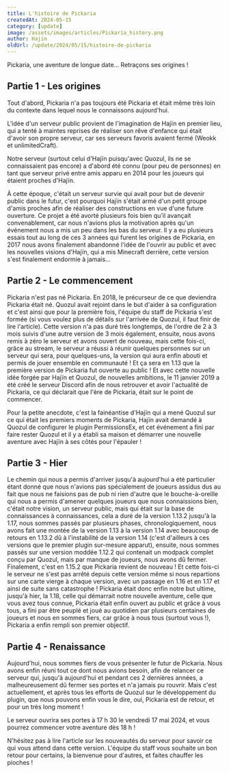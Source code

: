```yaml
---
title: L'histoire de Pickaria
createdAt: 2024-05-15
category: [update]
image: /assets/images/articles/Pickaria_history.png
author: Hajin
oldUrl: /update/2024/05/15/histoire-de-pickaria
---
```


Pickaria, une aventure de longue date... Retraçons ses origines !

<!--more-->

## Partie 1 - Les origines

Tout d'abord, Pickaria n'a pas toujours été Pickaria et était même très loin du contexte dans lequel nous le connaissons aujourd'hui.

L'idée d'un serveur public provient de l'imagination de Hajïn en premier lieu, qui a tenté à maintes reprises de réaliser son rêve d'enfance qui était d'avoir son propre serveur, car ses serveurs favoris avaient fermé (Weokk et unlimitedCraft).

Notre serveur (surtout celui d'Hajïn puisqu'avec Quozul, ils ne se connaissaient pas encore) a d'abord été connu (pour peu de personnes) en tant que serveur privé entre amis apparu en 2014 pour les joueurs qui étaient proches d'Hajïn.

À cette époque, c'était un serveur survie qui avait pour but de devenir public dans le futur, c'est pourquoi Hajïn s'était armé d'un petit groupe d'amis proches afin de réaliser des constructions en vue d'une future ouverture. Ce projet a été avorté plusieurs fois bien qu'il avançait convenablement, car nous n'avions plus la motivation après qu'un événement nous a mis un peu dans les bas du serveur. Il y a eu plusieurs essais tout au long de ces 3 années qui furent les origines de Pickaria, en 2017 nous avons finalement abandonné l'idée de l'ouvrir au public et avec les nouvelles visions d'Hajïn, qui a mis Minecraft derrière, cette version s'est finalement endormie à jamais...

## Partie 2 - Le commencement

Pickaria n'est pas né Pickaria. En 2018, le précurseur de ce que deviendra Pickaria était né. Quozul avait rejoint dans le but d'aider à sa configuration et c'est ainsi que pour la première fois, l'équipe du staff de Pickaria s'est formée (si vous voulez plus de détails sur l'arrivée de Quozul, il faut finir de lire l'article). Cette version n'a pas duré très longtemps, de l'ordre de 2 à 3 mois suivis d'une autre version de 3 mois également, ensuite, nous avons remis à zéro le serveur et avons ouvert de nouveau, mais cette fois-ci, grâce au stream, le serveur a réussi à réunir quelques personnes sur un serveur qui sera, pour quelques-uns, la version qui aura enfin abouti et permis de jouer ensemble en communauté ! Et ça sera en 1.13 que la première version de Pickaria fut ouverte au public ! Et avec cette nouvelle idée forgée par Hajïn et Quozul, de nouvelles ambitions, le 11 janvier 2019 a été créé le serveur Discord afin de nous retrouver et avoir l'actualité de Pickaria, ce qui déclarait que l'ère de Pickaria, était sur le point de commencer.

Pour la petite anecdote, c'est la fainéantise d'Hajïn qui a mené Quozul sur ce qui était les premiers moments de Pickaria, Hajïn avait demandé à Quozul de configurer le plugin PermissionsEx, et cet événement a fini par faire rester Quozul et il y a établi sa maison et démarrer une nouvelle aventure avec Hajïn à ses côtés pour l'épauler !

## Partie 3 - Hier

Le chemin qui nous a permis d'arriver jusqu'à aujourd'hui a été particulier étant donné que nous n'avions pas spécialement de joueurs assidus dus au fait que nous ne faisions pas de pub ni rien d'autre que le bouche-à-oreille qui nous a permis d'amener quelques joueurs que nous connaissions bien, c'était notre vision, un serveur public, mais qui était sur la base de connaissances à connaissances, cela a duré de la version 1.13.2 jusqu'à la 1.17, nous sommes passés par plusieurs phases, chronologiquement, nous avons fait une montée de la version 1.13 à la version 1.14 avec beaucoup de retours en 1.13.2 dû à l'instabilité de la version 1.14 (c'est d'ailleurs à ces versions que le premier plugin sur-mesure apparut), ensuite, nous sommes passés sur une version moddée 1.12.2 qui contenait un modpack complet conçu par Quozul, mais par manque de joueurs, nous avons dû fermer. Finalement, c'est en 1.15.2 que Pickaria revient de nouveau ! Et cette fois-ci le serveur ne s'est pas arrêté depuis cette version même si nous repartions sur une carte vierge à chaque version, avec un passage en 1.16 et en 1.17 et ainsi de suite sans catastrophe ! Pickaria était donc enfin notre but ultime, jusqu'à hier, la 1.18, celle qui démarrait notre nouvelle aventure, celle que vous avez tous connue, Pickaria était enfin ouvert au public et grâce à vous tous, a fini par être peuplé et joué au quotidien par plusieurs centaines de joueurs et nous en sommes fiers, car grâce à nous tous (surtout vous !), Pickaria a enfin rempli son premier objectif.

## Partie 4 - Renaissance

Aujourd'hui, nous sommes fiers de vous présenter le futur de Pickaria. Nous avons enfin réuni tout ce dont nous avions besoin, afin de relancer ce serveur qui, jusqu'à aujourd'hui et pendant ces 2 dernières années, a malheureusement dû fermer ses portes et n'a jamais pu rouvrir. Mais c'est actuellement, et après tous les efforts de Quozul sur le développement du plugin, que nous pouvons enfin vous le dire, oui, Pickaria est de retour, et pour un très long moment !

Le serveur ouvrira ses portes à 17 h 30 le vendredi 17 mai 2024, et vous pourrez commencer votre aventure dès 18 h !

N'hésitez pas à lire l'article sur les nouveautés du serveur pour savoir ce qui vous attend dans cette version. L'équipe du staff vous souhaite un bon retour pour certains, la bienvenue pour d'autres, et faites chauffer les pioches !

